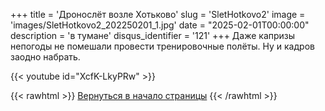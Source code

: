 +++
title = 'Дронослёт возле Хотьково'
slug = 'SletHotkovo2'
image = 'images/SletHotkovo2_202250201_1.jpg'
date = "2025-02-01T00:00:00"
description = 'в тумане'
disqus_identifier = '121'
+++
Даже капризы непогоды не помешали провести тренировочные полёты. Ну и кадров заодно набрать.

{{< youtube id="XcfK-LkyPRw" >}}

{{< rawhtml >}}
<a href="#">Вернуться в начало страницы</a>
{{< /rawhtml >}}
